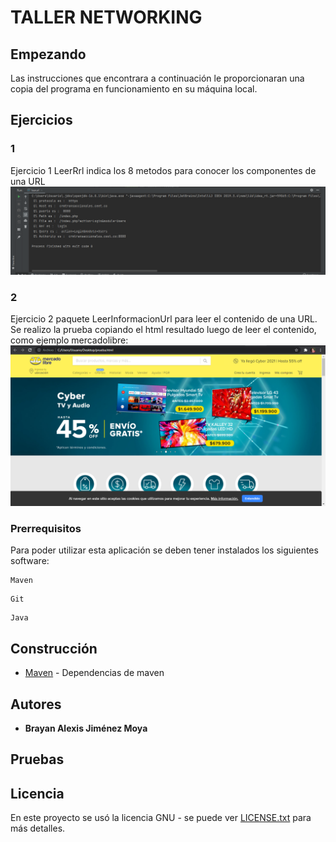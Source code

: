 # TALLER NETWORKING
## Empezando

Las instrucciones que encontrara a continuación le proporcionaran una copia del programa en funcionamiento en su máquina local.
## Ejercicios
### 1
Ejercicio 1 LeerRrl indica los 8 metodos para conocer los componentes de una URL
![](imgs/prueba2.png)
### 2
Ejercicio 2 paquete LeerInformacionUrl para leer el contenido de una URL. Se realizo la prueba copiando el html resultado luego de leer el contenido, como ejemplo mercadolibre:
![](imgs/prueba.png)
### Prerrequisitos

Para poder utilizar esta aplicación se deben tener instalados los siguientes software:

```
Maven
```
```
Git
```
```
Java
```

## Construcción
* [Maven](https://maven.apache.org/) - Dependencias de maven

## Autores

* **Brayan Alexis Jiménez Moya**

## Pruebas

## Licencia

En este proyecto se usó la licencia GNU - se puede ver [LICENSE.txt](LICENSE.txt) para más detalles.
